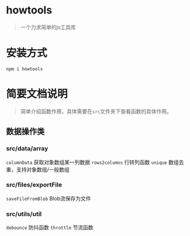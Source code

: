 # howtools

> 一个力求简单的js工具库

# 安装方式

`npm i howtools`

# 简要文档说明

> 简单介绍函数作用，具体需要在`src`文件夹下查看函数的具体作用。

## 数据操作类
### src/data/array
  `columnData` 获取对象数组某一列数据
  `rows2columns` 行转列函数
  `unique` 数组去重，支持对象数组/一般数组

### src/files/exportFile
  `saveFileFromBlob` Blob流保存为文件

### src/utils/util
   `debounce` 防抖函数
   `throttle` 节流函数